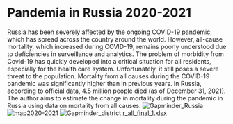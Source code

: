 # Pandemia in Russia 2020-2021
Russia has been severely affected by the ongoing COVID-19 pandemic, which has spread across the country around the world. However, all-cause mortality, which increased during COVID-19, remains poorly understood due to deficiencies in surveillance and analytics. The problem of morbidity from Covid-19 has quickly developed into a critical situation for all residents, especially for the health care system. Unfortunately, it still poses a severe threat to the population. Mortality from all causes during the COVID-19 pandemic was significantly higher than in previous years. In Russia, according to official data, 4.5 million people died (as of December 31, 2021). The author aims to estimate the change in mortality during the pandemic in Russia using data on mortality from all causes.
![Gapminder_Russia](https://user-images.githubusercontent.com/111016896/199612344-88ecaae7-4004-461f-af97-42e6b35cd097.gif)
![map2020-2021](https://user-images.githubusercontent.com/111016896/201496981-44943872-9114-4764-840d-567a5dbcbccf.gif)
![Gapminder_district](https://user-images.githubusercontent.com/111016896/201497224-520f1c64-247d-4f21-9d60-3c209c4c90bb.gif)
[r_all_final_1.xlsx](https://github.com/SergeevDmi/Pandemia-in-Russia-2020-2021/files/9996074/r_all_final_1.xlsx)


